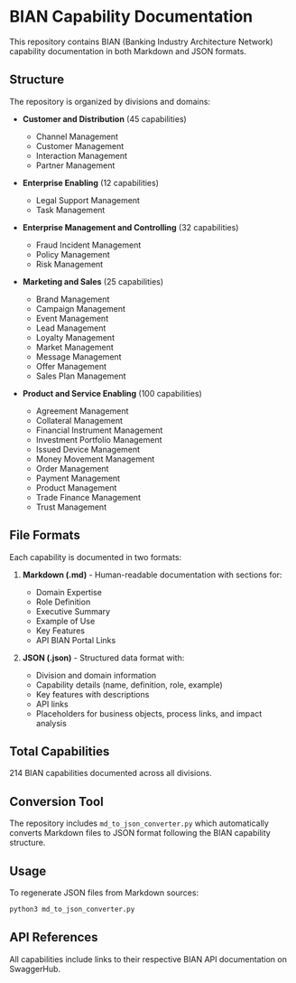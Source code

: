 # BIAN Capability Documentation

This repository contains BIAN (Banking Industry Architecture Network) capability documentation in both Markdown and JSON formats.

## Structure

The repository is organized by divisions and domains:

- **Customer and Distribution** (45 capabilities)
  - Channel Management
  - Customer Management
  - Interaction Management
  - Partner Management

- **Enterprise Enabling** (12 capabilities)
  - Legal Support Management
  - Task Management

- **Enterprise Management and Controlling** (32 capabilities)
  - Fraud Incident Management
  - Policy Management
  - Risk Management

- **Marketing and Sales** (25 capabilities)
  - Brand Management
  - Campaign Management
  - Event Management
  - Lead Management
  - Loyalty Management
  - Market Management
  - Message Management
  - Offer Management
  - Sales Plan Management

- **Product and Service Enabling** (100 capabilities)
  - Agreement Management
  - Collateral Management
  - Financial Instrument Management
  - Investment Portfolio Management
  - Issued Device Management
  - Money Movement Management
  - Order Management
  - Payment Management
  - Product Management
  - Trade Finance Management
  - Trust Management

## File Formats

Each capability is documented in two formats:

1. **Markdown (.md)** - Human-readable documentation with sections for:
   - Domain Expertise
   - Role Definition
   - Executive Summary
   - Example of Use
   - Key Features
   - API BIAN Portal Links

2. **JSON (.json)** - Structured data format with:
   - Division and domain information
   - Capability details (name, definition, role, example)
   - Key features with descriptions
   - API links
   - Placeholders for business objects, process links, and impact analysis

## Total Capabilities

214 BIAN capabilities documented across all divisions.

## Conversion Tool

The repository includes `md_to_json_converter.py` which automatically converts Markdown files to JSON format following the BIAN capability structure.

## Usage

To regenerate JSON files from Markdown sources:

```bash
python3 md_to_json_converter.py
```

## API References

All capabilities include links to their respective BIAN API documentation on SwaggerHub.
